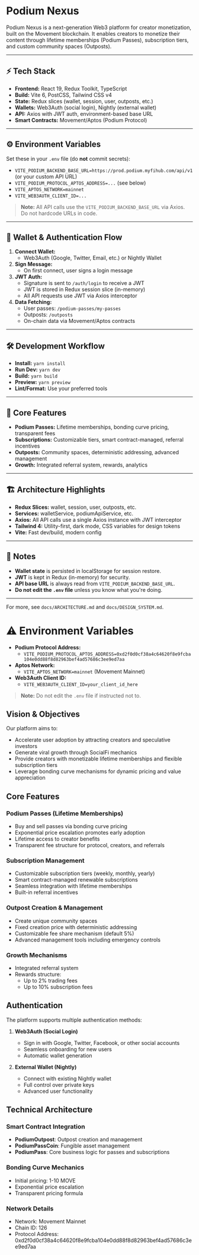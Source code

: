 # Podium Nexus

Podium Nexus is a next-generation Web3 platform for creator monetization, built on the Movement blockchain. It enables creators to monetize their content through lifetime memberships (Podium Passes), subscription tiers, and custom community spaces (Outposts).

---

## ⚡️ Tech Stack

- **Frontend:** React 19, Redux Toolkit, TypeScript
- **Build:** Vite 6, PostCSS, Tailwind CSS v4
- **State:** Redux slices (wallet, session, user, outposts, etc.)
- **Wallets:** Web3Auth (social login), Nightly (external wallet)
- **API:** Axios with JWT auth, environment-based base URL
- **Smart Contracts:** Movement/Aptos (Podium Protocol)

---

## ⚙️ Environment Variables

Set these in your `.env` file (do **not** commit secrets):

- `VITE_PODIUM_BACKEND_BASE_URL=https://prod.podium.myfihub.com/api/v1` (or your custom API URL)
- `VITE_PODIUM_PROTOCOL_APTOS_ADDRESS=...` (see below)
- `VITE_APTOS_NETWORK=mainnet`
- `VITE_WEB3AUTH_CLIENT_ID=...`

> **Note:** All API calls use the `VITE_PODIUM_BACKEND_BASE_URL` via Axios. Do not hardcode URLs in code.

---

## 🦾 Wallet & Authentication Flow

1. **Connect Wallet:**
   - Web3Auth (Google, Twitter, Email, etc.) or Nightly Wallet
2. **Sign Message:**
   - On first connect, user signs a login message
3. **JWT Auth:**
   - Signature is sent to `/auth/login` to receive a JWT
   - JWT is stored in Redux session slice (in-memory)
   - All API requests use JWT via Axios interceptor
4. **Data Fetching:**
   - User passes: `/podium-passes/my-passes`
   - Outposts: `/outposts`
   - On-chain data via Movement/Aptos contracts

---

## 🛠️ Development Workflow

- **Install:** `yarn install`
- **Run Dev:** `yarn dev`
- **Build:** `yarn build`
- **Preview:** `yarn preview`
- **Lint/Format:** Use your preferred tools

---

## 🧩 Core Features

- **Podium Passes:** Lifetime memberships, bonding curve pricing, transparent fees
- **Subscriptions:** Customizable tiers, smart contract-managed, referral incentives
- **Outposts:** Community spaces, deterministic addressing, advanced management
- **Growth:** Integrated referral system, rewards, analytics

---

## 🏗️ Architecture Highlights

- **Redux Slices:** wallet, session, user, outposts, etc.
- **Services:** walletService, podiumApiService, etc.
- **Axios:** All API calls use a single Axios instance with JWT interceptor
- **Tailwind 4:** Utility-first, dark mode, CSS variables for design tokens
- **Vite:** Fast dev/build, modern config

---

## 📝 Notes

- **Wallet state** is persisted in localStorage for session restore.
- **JWT** is kept in Redux (in-memory) for security.
- **API base URL** is always read from `VITE_PODIUM_BACKEND_BASE_URL`.
- **Do not edit the `.env` file** unless you know what you're doing.

---

For more, see `docs/ARCHITECTURE.md` and `docs/DESIGN_SYSTEM.md`.

# ⚠️ Environment Variables

- **Podium Protocol Address:**
  - `VITE_PODIUM_PROTOCOL_APTOS_ADDRESS=0xd2f0d0cf38a4c64620f8e9fcba104e0dd88f8d82963bef4ad57686c3ee9ed7aa`
- **Aptos Network:**
  - `VITE_APTOS_NETWORK=mainnet` (Movement Mainnet)
- **Web3Auth Client ID:**
  - `VITE_WEB3AUTH_CLIENT_ID=your_client_id_here`

> **Note:** Do not edit the `.env` file if instructed not to.

## Vision & Objectives

Our platform aims to:
- Accelerate user adoption by attracting creators and speculative investors
- Generate viral growth through SocialFi mechanics
- Provide creators with monetizable lifetime memberships and flexible subscription tiers
- Leverage bonding curve mechanisms for dynamic pricing and value appreciation

## Core Features

### Podium Passes (Lifetime Memberships)
- Buy and sell passes via bonding curve pricing
- Exponential price escalation promotes early adoption
- Lifetime access to creator benefits
- Transparent fee structure for protocol, creators, and referrals

### Subscription Management
- Customizable subscription tiers (weekly, monthly, yearly)
- Smart contract-managed renewable subscriptions
- Seamless integration with lifetime memberships
- Built-in referral incentives

### Outpost Creation & Management
- Create unique community spaces
- Fixed creation price with deterministic addressing
- Customizable fee share mechanism (default 5%)
- Advanced management tools including emergency controls

### Growth Mechanisms
- Integrated referral system
- Rewards structure:
  - Up to 2% trading fees
  - Up to 10% subscription fees

## Authentication

The platform supports multiple authentication methods:

1. **Web3Auth (Social Login)**
   - Sign in with Google, Twitter, Facebook, or other social accounts
   - Seamless onboarding for new users
   - Automatic wallet generation

2. **External Wallet (Nightly)**
   - Connect with existing Nightly wallet
   - Full control over private keys
   - Advanced user functionality

## Technical Architecture

### Smart Contract Integration
- **PodiumOutpost**: Outpost creation and management
- **PodiumPassCoin**: Fungible asset management
- **PodiumPass**: Core business logic for passes and subscriptions

### Bonding Curve Mechanics
- Initial pricing: 1-10 MOVE
- Exponential price escalation
- Transparent pricing formula

### Network Details
- Network: Movement Mainnet
- Chain ID: 126
- Protocol Address: 0xd2f0d0cf38a4c64620f8e9fcba104e0dd88f8d82963bef4ad57686c3ee9ed7aa
